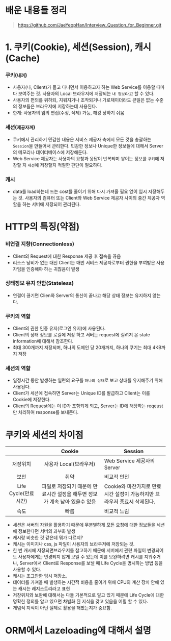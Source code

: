 # 배운 내용들 정리

> https://github.com/JaeYeopHan/Interview_Question_for_Beginner.git

# 1. 쿠키(Cookie), 세션(Session), 캐시(Cache)

### 쿠키(`내꺼`)

- 사용자(나, Client)가 들고 다니면서 이용하고자 하는 Web Service를 이용할 때마다 보여주는 것. 사용자의 Local 브라우저에 저장되는 `내 정보`라고 할 수 있다.
- 사용자의 편의를 위하되, 지워지거나 조작되거나 가로채이더라도 큰일은 없는 수준의 정보들은 브라우저에 저장하는데 사용된다.
- 한계: 사용자의 임의 편집(수정, 삭제) 가능, 해킹 당하기 쉬움

### 세션(`제공자꺼`)

- 쿠키에서 관리하기 민감한 내용은 서비스 제공자 측에서 모든 것을 총괄하는 `Session`을 만들어서 관리한다. 민감한 정보나 Unique한 정보들에 대해서 Server의 메모리나 데이터베이스에 저장해둔다.
- Web Service 제공자는 사용자의 요청과 응답이 반복되며 쌓이는 정보를 `쿠키`에 저장할 지 `세션`에 저장할지 적절한 판단이 필요하다.

### 캐시

- data를 load하는데 드는 cost를 줄이기 위해 다시 가져올 필요 없이 임시 저장해두는 것. 사용자의 컴퓨터 또는 Client와 Web Service 제공자 사이의 중간 제공자 역할을 하는 서버에 저장되어 관리된다.



# HTTP의 특징(약점)

### 비연결 지향(Connectionless)

- Client의 Request에 대한 Response 제공 후 접속을 끊음
- 리소스 낭비가 없는 대신 Client는 매번 서비스 제공자로부터 권한을 부여받은 사용자임을 인증해야 하는 귀찮음이 발생

### 상태정보 유지 안함(Stateless)

- 연결이 끊기면 Clien와 Server의 통신이 끝나고 해당 상태 정보는 유지하지 않는다.

### 쿠키의 역할

- Client의 권한 인증 유지(로그인 유지)에 사용된다.
- Client의 상태 정보를 로컬에 저장 하고 서버는 request에 실려져 온 state information에 대해서 참조한다.
- 최대 300개까지 저장되며, 하나의 도메인 당 20개까지, 하나의 쿠기는 최대 4KB까지 저장

### 세션의 역할

- 일정시간 동안 발생하는 일련의 요구를 `하나의 상태`로 보고 상태를 유지해주기 위해 사용된다.
- Client가 세션에 접속하면 Server는 Unique ID를 발급하고 Client는 이를 Cookie에 저장한다. 
- Client의 Request에는 이 ID가 포함되게 되고, Server는 ID에 해당하는 reqeust만 처리하여 response를 보내준다.

# 쿠키와 세션의 차이점

|                      |                            Cookie                            | Session                                                      |
| :------------------: | :----------------------------------------------------------: | ------------------------------------------------------------ |
|       저장위치       |                    사용자 Local(브라우저)                    | Web Service 제공자의 Server                                  |
|         보안         |                             취약                             | 비교적 안전                                                  |
| Life Cycle(만료시간) | 파일로 저장되기 때문에 만료시간 설정을 해두면 정보가 계속 남아 있을수 있음 | Cookie와 마찬가지로 만료시간 설정이 가능하지만 브라우저 종료시 삭제된다. |
|         속도         |                             빠름                             | 비교적 느림                                                  |

- 세션은 서버의 자원을 활용하기 때문에 무분별하게 모든 요청에 대한 정보들을 세션에 정보한다면 서버의 과부화 발생
- 캐시랑 비슷한 것 같은데 뭐가 다르지?
- 캐시는 이미지나 css, js 파일이 사용자의 브라우저에 저장되는 것.
- 한 번 캐시에 저장되면브라우저를 참고하기 때문에 서버에서 관련 파일이 변경되어도 사용자에게는 변경되지 않게 보일 수 있는데 이를 보완하려면 캐시를 지워주거나, Server에서 Client로 Response를 보낼 때 Life Cycle을 명시하는 방법 등을 사용할 수 있다.
- 캐시는 조그만한 임시 저장소.
- 데이터를 가져올 때 발생하는 시간적 비용을 줄이기 위해 CPU의 계산 장치 안에 있는 캐시는  레지스트리라고 표현
- 저장위치와 보완에 대해서는 다들 기본적으로 알고 있기 때문에 Life Cycle에 대한 명확한 정의를 알고 있으면 차별화 된 지식을 갖고 있음을 어필 할 수 있다.
- 개념적 지식이 아닌 실제로 활용을 해봤는지가 중요함.

# ORM에서 Lazeloading에 대해서 설명

